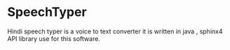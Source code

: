 # SpeechTyper
Hindi speech typer is a voice to text converter it is written in java , sphinx4 API library use for this    software.
